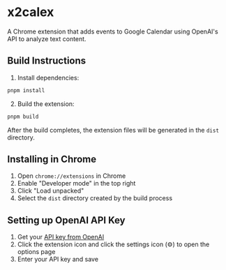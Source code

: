 # x2calex

A Chrome extension that adds events to Google Calendar using OpenAI's API to
analyze text content.

## Build Instructions

1. Install dependencies:

```bash
pnpm install
```

2. Build the extension:

```bash
pnpm build
```

After the build completes, the extension files will be generated in the `dist`
directory.

## Installing in Chrome

1. Open `chrome://extensions` in Chrome
2. Enable "Developer mode" in the top right
3. Click "Load unpacked"
4. Select the `dist` directory created by the build process

## Setting up OpenAI API Key

1. Get your [API key from OpenAI](https://platform.openai.com/api-keys)
2. Click the extension icon and click the settings icon (⚙️) to open the options
   page
3. Enter your API key and save
